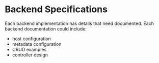 # Backend Specifications

Each backend implementation has details that need documented.  Each backend documentation could include:
* host configuration
* metadata configuration
* CRUD examples
* controller design
